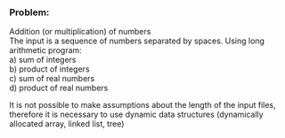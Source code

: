 ### Problem:
Addition (or multiplication) of numbers <br>
The input is a sequence of numbers separated by spaces. Using long arithmetic
program: <br>
a) sum of integers <br>
b) product of integers <br>
c) sum of real numbers <br>
d) product of real numbers <br>

It is not possible to make assumptions about the length of the input files, therefore it is necessary to use dynamic data structures (dynamically allocated array, linked list, tree)
